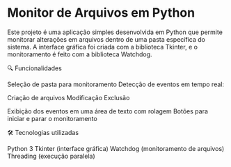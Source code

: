 ﻿# Monitor de Arquivos em Python
Este projeto é uma aplicação simples desenvolvida em Python que permite monitorar alterações em arquivos dentro de uma pasta específica do sistema. A interface gráfica foi criada com a biblioteca Tkinter, e o monitoramento é feito com a biblioteca Watchdog.

🔍 Funcionalidades

Seleção de pasta para monitoramento
Detecção de eventos em tempo real:

Criação de arquivos
Modificação
Exclusão


Exibição dos eventos em uma área de texto com rolagem
Botões para iniciar e parar o monitoramento

🛠️ Tecnologias utilizadas

Python 3
Tkinter (interface gráfica)
Watchdog (monitoramento de arquivos)
Threading (execução paralela)

